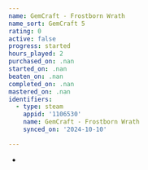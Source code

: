 ```yaml
---
name: GemCraft - Frostborn Wrath
name_sort: GemCraft 5
rating: 0
active: false
progress: started
hours_played: 2
purchased_on: .nan
started_on: .nan
beaten_on: .nan
completed_on: .nan
mastered_on: .nan
identifiers:
  - type: steam
    appid: '1106530'
    name: GemCraft - Frostborn Wrath
    synced_on: '2024-10-10'

---
```

-
